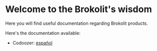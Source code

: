 # Welcome to the Brokolit's wisdom

Here you will find useful documentation regarding Brokolit products.

Here's the documentation available:

- Codoozer: [español](spanish/codoozer)

